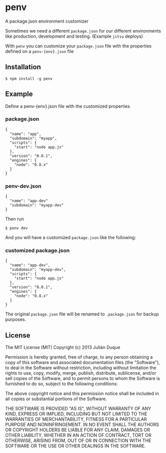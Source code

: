 # penv

A package.json environment customizer

Sometimes we need a different `package.json` for our different environments like production, development and testing. (Example `jitsu` deploys)

With `penv` you can customize your `package.json` file with the properties defined on a `penv-{env}.json` file

## Installation

```
$ npm install -g penv
```

## Example

Define a penv-{env}.json file with the customized properties

### package.json

```
{
  "name": "app",
  "subdomain": "myapp",
  "scripts": {
    "start": "node app.js"
  },
  "version": "0.0.1",
  "engines": {
    "node": "0.8.x"
  }
}
```

### penv-dev.json

```
{
  "name": "app-dev"
  "subdomain": "myapp-dev"
}
```

Then run

```
$ penv dev
```

And you will have a customized `package.json` like the following:

### customized package.json
```
{
  "name": "app-dev",
  "subdomain": "myapp-dev",
  "scripts": {
    "start": "node app.js"
  },
  "version": "0.0.1",
  "engines": {
    "node": "0.8.x"
  }
}
```

The original `package.json` file will be renamed to `.package.json` for backup purposes.

## License


The MIT License (MIT)
Copyright (c) 2013 Julián Duque

Permission is hereby granted, free of charge, to any person obtaining a copy of this software and associated documentation files (the "Software"), to deal in the Software without restriction, including without limitation the rights to use, copy, modify, merge, publish, distribute, sublicense, and/or sell copies of the Software, and to permit persons to whom the Software is furnished to do so, subject to the following conditions:

The above copyright notice and this permission notice shall be included in all copies or substantial portions of the Software.

THE SOFTWARE IS PROVIDED "AS IS", WITHOUT WARRANTY OF ANY KIND, EXPRESS OR IMPLIED, INCLUDING BUT NOT LIMITED TO THE WARRANTIES OF MERCHANTABILITY, FITNESS FOR A PARTICULAR PURPOSE AND NONINFRINGEMENT. IN NO EVENT SHALL THE AUTHORS OR COPYRIGHT HOLDERS BE LIABLE FOR ANY CLAIM, DAMAGES OR OTHER LIABILITY, WHETHER IN AN ACTION OF CONTRACT, TORT OR OTHERWISE, ARISING FROM, OUT OF OR IN CONNECTION WITH THE SOFTWARE OR THE USE OR OTHER DEALINGS IN THE SOFTWARE.